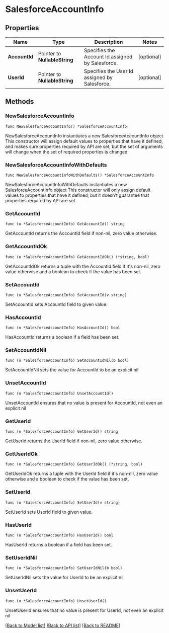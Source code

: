# SalesforceAccountInfo

## Properties

Name | Type | Description | Notes
------------ | ------------- | ------------- | -------------
**AccountId** | Pointer to **NullableString** | Specifies the Account Id assigned by Salesforce. | [optional] 
**UserId** | Pointer to **NullableString** | Specifies the User Id assigned by Salesforce. | [optional] 

## Methods

### NewSalesforceAccountInfo

`func NewSalesforceAccountInfo() *SalesforceAccountInfo`

NewSalesforceAccountInfo instantiates a new SalesforceAccountInfo object
This constructor will assign default values to properties that have it defined,
and makes sure properties required by API are set, but the set of arguments
will change when the set of required properties is changed

### NewSalesforceAccountInfoWithDefaults

`func NewSalesforceAccountInfoWithDefaults() *SalesforceAccountInfo`

NewSalesforceAccountInfoWithDefaults instantiates a new SalesforceAccountInfo object
This constructor will only assign default values to properties that have it defined,
but it doesn't guarantee that properties required by API are set

### GetAccountId

`func (o *SalesforceAccountInfo) GetAccountId() string`

GetAccountId returns the AccountId field if non-nil, zero value otherwise.

### GetAccountIdOk

`func (o *SalesforceAccountInfo) GetAccountIdOk() (*string, bool)`

GetAccountIdOk returns a tuple with the AccountId field if it's non-nil, zero value otherwise
and a boolean to check if the value has been set.

### SetAccountId

`func (o *SalesforceAccountInfo) SetAccountId(v string)`

SetAccountId sets AccountId field to given value.

### HasAccountId

`func (o *SalesforceAccountInfo) HasAccountId() bool`

HasAccountId returns a boolean if a field has been set.

### SetAccountIdNil

`func (o *SalesforceAccountInfo) SetAccountIdNil(b bool)`

 SetAccountIdNil sets the value for AccountId to be an explicit nil

### UnsetAccountId
`func (o *SalesforceAccountInfo) UnsetAccountId()`

UnsetAccountId ensures that no value is present for AccountId, not even an explicit nil
### GetUserId

`func (o *SalesforceAccountInfo) GetUserId() string`

GetUserId returns the UserId field if non-nil, zero value otherwise.

### GetUserIdOk

`func (o *SalesforceAccountInfo) GetUserIdOk() (*string, bool)`

GetUserIdOk returns a tuple with the UserId field if it's non-nil, zero value otherwise
and a boolean to check if the value has been set.

### SetUserId

`func (o *SalesforceAccountInfo) SetUserId(v string)`

SetUserId sets UserId field to given value.

### HasUserId

`func (o *SalesforceAccountInfo) HasUserId() bool`

HasUserId returns a boolean if a field has been set.

### SetUserIdNil

`func (o *SalesforceAccountInfo) SetUserIdNil(b bool)`

 SetUserIdNil sets the value for UserId to be an explicit nil

### UnsetUserId
`func (o *SalesforceAccountInfo) UnsetUserId()`

UnsetUserId ensures that no value is present for UserId, not even an explicit nil

[[Back to Model list]](../README.md#documentation-for-models) [[Back to API list]](../README.md#documentation-for-api-endpoints) [[Back to README]](../README.md)


